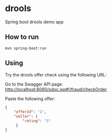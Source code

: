 drools
======

Spring boot drools demo app

## How to run

```
mvn spring-boot:run 
```

## Using

Try the drools offer check using the following URL:

Go to the Swagger API page: [http://localhost:8080/sdoc.jsp#!/fraud/checkOrder](http://localhost:8080/sdoc.jsp#!/fraud/checkOrder)

Paste the following offer:

```json
{
    "offerId": "1",
    "seller": {
        "rating": "3"
     }
}
```
